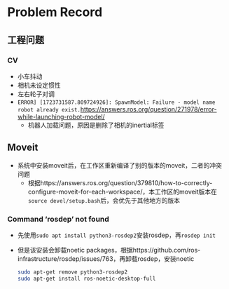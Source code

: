 # Problem Record

##  工程问题

### CV

+ 小车抖动
+ 相机未设定惯性
+ 左右轮子对调
+ `ERROR] [1723731587.809724926]: SpawnModel: Failure - model name robot already exist.`https://answers.ros.org/question/271978/error-while-launching-robot-model/
  + 机器人加载问题，原因是删除了相机的inertial标签


## Moveit

+ 系统中安装moveit后，在工作区重新编译了别的版本的moveit，二者的冲突问题
    + 根据https://answers.ros.org/question/379810/how-to-correctly-configure-moveit-for-each-workspace/，本工作区的moveit版本在`source devel/setup.bash`后，会优先于其他地方的版本

### Command  ‘rosdep’ not found

+ 先使用`sudo apt install python3-rosdep2`安装rosdep，再`rosdep init`

+ 但是该安装会卸载noetic packages，根据https://github.com/ros-infrastructure/rosdep/issues/763，再卸载rosdep，安装noetic

    ```bash
    sudo apt-get remove python3-rosdep2
    sudo apt-get install ros-noetic-desktop-full
    ```

    

